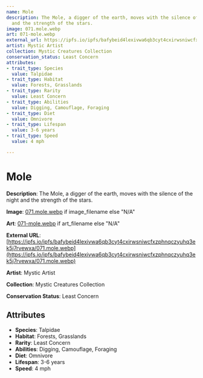 ```yaml
---
name: Mole
description: The Mole, a digger of the earth, moves with the silence of the night
  and the strength of the stars.
image: 071.mole.webp
art: 071-mole.webp
external_url: https://ipfs.io/ipfs/bafybeid4lexivwa6qb3cyt4cxirwsniwcfxzphnqczyuhq3ek5j7rvewxa/071.mole.webp
artist: Mystic Artist
collection: Mystic Creatures Collection
conservation_status: Least Concern
attributes:
- trait_type: Species
  value: Talpidae
- trait_type: Habitat
  value: Forests, Grasslands
- trait_type: Rarity
  value: Least Concern
- trait_type: Abilities
  value: Digging, Camouflage, Foraging
- trait_type: Diet
  value: Omnivore
- trait_type: Lifespan
  value: 3-6 years
- trait_type: Speed
  value: 4 mph

---
```


# Mole

**Description**: The Mole, a digger of the earth, moves with the silence of the night and the strength of the stars.

**Image**: [071.mole.webp](./071.mole.webp) if image_filename else "N/A"

**Art**: [071-mole.webp](./071-mole.webp) if art_filename else "N/A"

**External URL**: [https://ipfs.io/ipfs/bafybeid4lexivwa6qb3cyt4cxirwsniwcfxzphnqczyuhq3ek5j7rvewxa/071.mole.webp](https://ipfs.io/ipfs/bafybeid4lexivwa6qb3cyt4cxirwsniwcfxzphnqczyuhq3ek5j7rvewxa/071.mole.webp)

**Artist**: Mystic Artist

**Collection**: Mystic Creatures Collection

**Conservation Status**: Least Concern

## Attributes
- **Species**: Talpidae
- **Habitat**: Forests, Grasslands
- **Rarity**: Least Concern
- **Abilities**: Digging, Camouflage, Foraging
- **Diet**: Omnivore
- **Lifespan**: 3-6 years
- **Speed**: 4 mph
